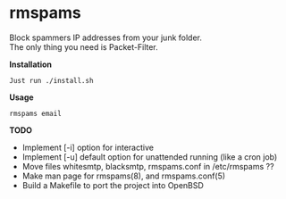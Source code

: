 <html>
<head>
<h1>rmspams</h1>
<p>Block spammers IP addresses from your junk folder.<br>
The only thing you need is Packet-Filter.</p>
</head>
<body>
<b>Installation</b>
<pre><code>Just run ./install.sh</code></pre>
<b>Usage</b>
<pre><code>rmspams email</code></pre>
</body>
<footer>
<b>TODO</b>
<ul>
<li>Implement [-i] option for interactive</li>
<li>Implement [-u] default option for unattended running (like a cron job)</li>
<li>Move files whitesmtp, blacksmtp, rmspams.conf in /etc/rmspams ??</li>
<li>Make man page for rmspams(8), and rmspams.conf(5)</li>
<li>Build a Makefile to port the project into OpenBSD</li>
</ul>
</footer>
</html>
